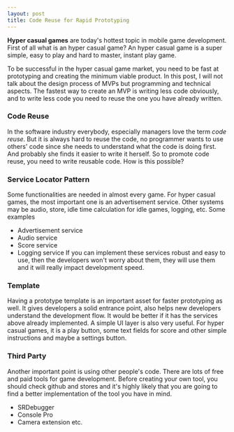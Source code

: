 ```yaml
---
layout: post
title: Code Reuse for Rapid Prototyping
---
```

**Hyper casual games** are today's hottest topic in mobile game development.
First of all what is an hyper casual game? An hyper casual game is a super simple, easy to play and hard to master, instant play game.

To be successful in the hyper casual game market, you need to be fast at prototyping and creating the minimum viable product. In this post, I will not talk about the design process of MVPs but programming and technical aspects.
The fastest way to create an MVP is writing less code obviously, and to write less code you need to reuse the one you have already written.

### Code Reuse
In the software industry everybody, especially managers love the term _code reuse_. But it is always hard to reuse the code, no programmer wants to use others' code since she needs to understand what the code is doing first. And probably she finds it easier to write it herself.
So to promote code reuse, you need to write reusable code. How is this possible?

### Service Locator Pattern
Some functionalities are needed in almost every game. For hyper casual games, the most important one is an advertisement service. Other systems may be audio, store, idle time calculation for idle games, logging, etc.
Some examples
* Advertisement service
* Audio service
* Score service
* Logging service
If you can implement these services robust and easy to use, then the developers won't worry about them, they will use them and it will really impact development speed.
### Template
Having a prototype template is an important asset for faster prototyping as well. It gives developers a solid entrance point, also helps new developers understand the development flow. 
It would be better if it has the services above already implemented. A simple UI layer is also very useful. For hyper casual games, it is a play button, some text fields for score and other simple instructions and maybe a settings button.
### Third Party
Another important point is using other people's code. There are lots of free and paid tools for game development. Before creating your own tool, you should check github and stores and it's highly likely that you are going to find a better implementation of the tool you have in mind.
* SRDebugger
* Console Pro
* Camera extension etc.
